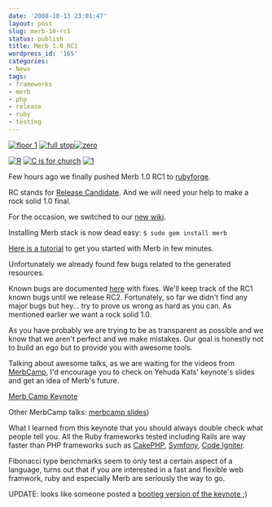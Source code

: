 ```yaml
---
date: '2008-10-13 23:01:47'
layout: post
slug: merb-10-rc1
status: publish
title: Merb 1.0 RC1
wordpress_id: '165'
categories:
- News
tags:
- frameworks
- merb
- php
- release
- ruby
- testing
---
```


[
](http://www.flickr.com/photos/81335564@N00/2934025410)[![floor 1](http://static.flickr.com/2359/2050355003_8b5db33ff0_t.jpg)](http://www.flickr.com/photos/81335564@N00/2050355003) [![full stop](http://static.flickr.com/6/85990435_4549262c9b_t.jpg)](http://www.flickr.com/photos/49968232@N00/85990435)[![zero](http://static.flickr.com/2113/2114628079_b00a6ed156_t.jpg) ](http://www.flickr.com/photos/49968232@N00/2114628079)

[![R](http://static.flickr.com/3122/2777560349_49ea878a74_t.jpg)](http://www.flickr.com/photos/92745470@N00/2777560349) [![C is for church](http://static.flickr.com/3151/2351343799_8c399edc55_t.jpg)](http://www.flickr.com/photos/92709190@N00/2351343799) [![1](http://static.flickr.com/2267/2115385302_b021bebee7_t.jpg)](http://www.flickr.com/photos/49968232@N00/2115385302)

Few hours ago we finally pushed Merb 1.0 RC1 to [rubyforge](http://rubyforge.org/projects/merb).

RC stands for [Release Candidate](http://en.wikipedia.org/wiki/Software_release_life_cycle#Release_candidate). And we will need your help to make a rock solid 1.0 final.

For the occasion, we switched to our [new wiki](http://wiki.merbivore.com/).

Installing Merb stack is now dead easy:
`$ sudo gem install merb`

[Here is a tutorial](http://wiki.merbivore.com/howto/gettingstarted/firstapp) to get you started with Merb in few minutes.



Unfortunately we already found few bugs related to the generated resources.

Known bugs are documented [here](http://wiki.merbivore.com/merb_1.0_rc1_known_bugs) with fixes. We'll keep track of the RC1 known bugs until we release RC2. Fortunately, so far we didn't find any major bugs but hey... try to prove us wrong as hard as you can. As mentioned earlier we want a rock solid 1.0.

As you have probably we are trying to be as transparent as possible and we know that we aren't perfect and we make mistakes. Our goal is honestly not to build an ego but to provide you with awesome tools.

Talking about awesome talks, as we are waiting for the videos from [MerbCamp](http://merbcamp.com), I'd encourage you to check on Yehuda Kats' keynote's slides and get an idea of Merb's future.


[Merb Camp Keynote](http://www.slideshare.net/wycats/merb-camp-keynote-presentation?type=powerpoint)


Other MerbCamp talks: [merbcamp slides](http://slideshare.net/tag/merbcamp))









What I learned from this keynote that you should always double check what people tell you. All the Ruby frameworks tested including Rails are way faster than PHP frameworks such as [CakePHP](http://cakephp.org/), [Symfony](http://www.symfony-project.org/), [Code Igniter](http://codeigniter.com/).

Fibonacci type benchmarks seem to only test a certain aspect of a language, turns out that if you are interested in a fast and flexible web framwork, ruby and especially Merb are seriously the way to go.

UPDATE: looks like someone posted a [bootleg version of the keynote ](http://blip.tv/file/1354733);)
